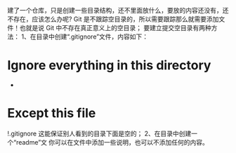 建了一个仓库，只是创建一些目录结构，还不里面放什么，要放的内容还没有，还不存在，应该怎么办呢?
Git 是不跟踪空目录的，所以需要跟踪那么就需要添加文件！也就是说 Git 中不存在真正意义上的空目录；
要建立提交空目录有两种方法：
1、在目录中创建“.gitignore”文件，内容如下：
# Ignore everything in this directory 
*
# Except this file 
!.gitignore 
这能保证别人看到的目录下面是空的；
2、在目录中创建一个“readme”文
你可以在文件中添加一些说明，也可以不添加任何的内容。 

